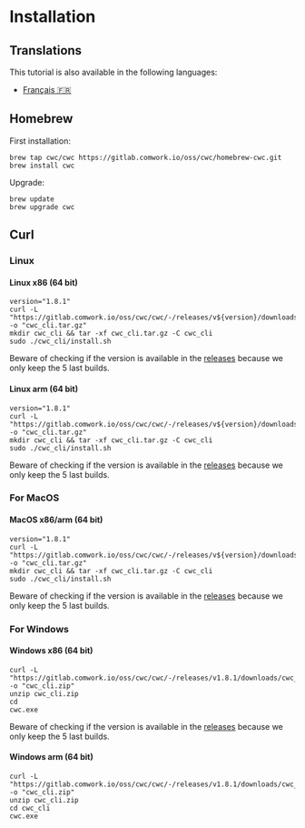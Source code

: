 # Installation

## Translations

This tutorial is also available in the following languages:
* [Français 🇫🇷](../translations/fr/cli/install.md)

## Homebrew

First installation:

```shell
brew tap cwc/cwc https://gitlab.comwork.io/oss/cwc/homebrew-cwc.git 
brew install cwc
```

Upgrade:

```shell
brew update
brew upgrade cwc
```

## Curl

### Linux

#### Linux x86 (64 bit)

```shell
version="1.8.1"
curl -L "https://gitlab.comwork.io/oss/cwc/cwc/-/releases/v${version}/downloads/cwc_${version}_linux_amd64.tar.gz" -o "cwc_cli.tar.gz"
mkdir cwc_cli && tar -xf cwc_cli.tar.gz -C cwc_cli 
sudo ./cwc_cli/install.sh
```

Beware of checking if the version is available in the [releases](https://gitlab.comwork.io/oss/cwc/cwc/-/releases) because we only keep the 5 last builds.

#### Linux arm (64 bit)

```shell
version="1.8.1"
curl -L "https://gitlab.comwork.io/oss/cwc/cwc/-/releases/v${version}/downloads/cwc_${version}_linux_arm64.tar.gz" -o "cwc_cli.tar.gz" 
mkdir cwc_cli && tar -xf cwc_cli.tar.gz -C cwc_cli 
sudo ./cwc_cli/install.sh
```

Beware of checking if the version is available in the [releases](https://gitlab.comwork.io/oss/cwc/cwc/-/releases) because we only keep the 5 last builds.

### For MacOS

#### MacOS x86/arm (64 bit)

```shell
version="1.8.1"
curl -L "https://gitlab.comwork.io/oss/cwc/cwc/-/releases/v${version}/downloads/cwc_${version}_darwin_all.tar.gz" -o "cwc_cli.tar.gz"
mkdir cwc_cli && tar -xf cwc_cli.tar.gz -C cwc_cli     
sudo ./cwc_cli/install.sh
```

Beware of checking if the version is available in the [releases](https://gitlab.comwork.io/oss/cwc/cwc/-/releases) because we only keep the 5 last builds.

### For Windows

#### Windows x86 (64 bit)

```shell
curl -L "https://gitlab.comwork.io/oss/cwc/cwc/-/releases/v1.8.1/downloads/cwc_1.8.1_windows_amd64.zip" -o "cwc_cli.zip"
unzip cwc_cli.zip 
cd 
cwc.exe
```

Beware of checking if the version is available in the [releases](https://gitlab.comwork.io/oss/cwc/cwc/-/releases) because we only keep the 5 last builds.

#### Windows arm (64 bit)

```shell
curl -L "https://gitlab.comwork.io/oss/cwc/cwc/-/releases/v1.8.1/downloads/cwc_1.8.1_windows_arm64.zip" -o "cwc_cli.zip"
unzip cwc_cli.zip 
cd cwc_cli
cwc.exe
```
